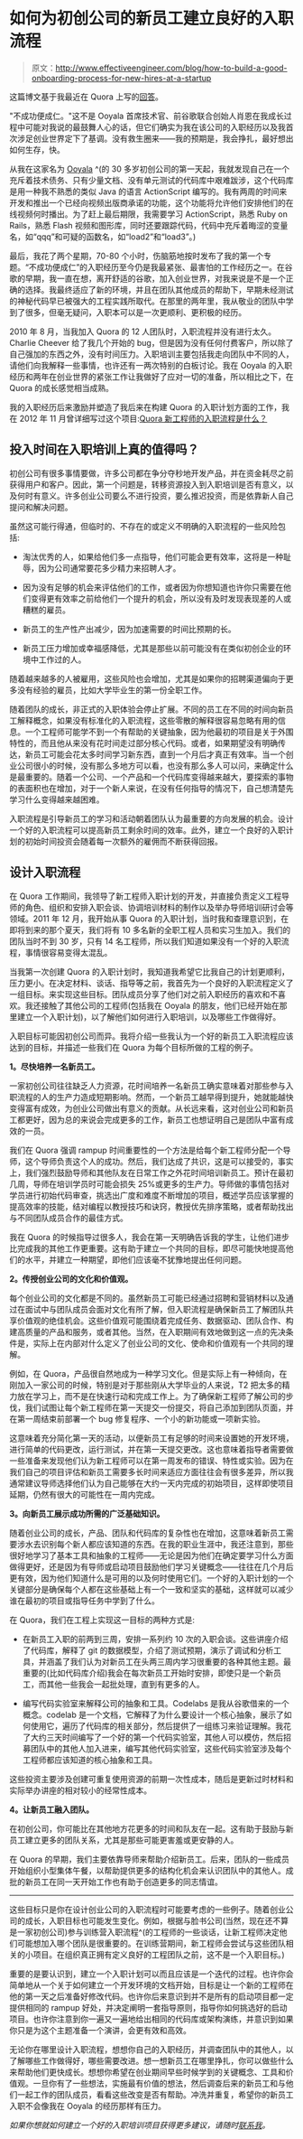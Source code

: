 # 如何为初创公司的新员工建立良好的入职流程

> 原文：<http://www.effectiveengineer.com/blog/how-to-build-a-good-onboarding-process-for-new-hires-at-a-startup>

这篇博文基于我最近在 Quora 上写的[回答](https://www.quora.com/What-is-a-good-onboarding-process-for-a-new-employee-at-a-startup/answer/Edmond-Lau?share=1)。

"不成功便成仁。"这不是 Ooyala 首席技术官、前谷歌联合创始人肖恩在我成长过程中可能对我说的最鼓舞人心的话，但它们确实为我在该公司的入职经历以及我首次涉足创业世界定下了基调。没有救生圈来——我的预期是，我会挣扎，最好想出如何生存，快。

从我在这家名为 [Ooyala](http://www.ooyala.com) ^(的 30 多岁初创公司的第一天起，我就发现自己在一个充斥着技术债务、只有少量文档、没有单元测试的代码库中艰难跋涉，这个代码库是用一种我不熟悉的类似 Java 的语言 ActionScript 编写的。我有两周的时间来开发和推出一个已经向视频出版商承诺的功能，这个功能将允许他们安排他们的在线视频何时播出。为了赶上最后期限，我需要学习 ActionScript，熟悉 Ruby on Rails，熟悉 Flash 视频和图形库，同时还要跟踪代码，代码中充斥着晦涩的变量名，如“qqq”和可疑的函数名，如“load2”和“load3”。)

最后，我花了两个星期，70-80 个小时，伤脑筋地按时发布了我的第一个专题。“不成功便成仁”的入职经历至今仍是我最紧张、最害怕的工作经历之一。在谷歌的早期，我一直在想，离开舒适的谷歌，加入创业世界，对我来说是不是一个正确的选择。我最终适应了新的环境，并且在团队其他成员的帮助下，早期未经测试的神秘代码早已被强大的工程实践所取代。在那里的两年里，我从敬业的团队中学到了很多，但毫无疑问，入职本可以是一次更顺利、更积极的经历。

2010 年 8 月，当我加入 Quora 的 12 人团队时，入职流程并没有进行太久。Charlie Cheever 给了我几个开始的 bug，但是因为没有任何付费客户，所以除了自己强加的东西之外，没有时间压力。入职培训主要包括我走向团队中不同的人，请他们向我解释一些事情，也许还有一两次特别的白板讨论。我在 Ooyala 的入职经历和两年在创业世界的紧张工作让我做好了应对一切的准备，所以相比之下，在 Quora 的成长感觉相当成熟。

我的入职经历后来激励并塑造了我后来在构建 Quora 的入职计划方面的工作，我在 2012 年 11 月曾详细写过这个项目:[Quora 新工程师的入职流程是什么？](https://www.quora.com/Quora-company/What-is-the-on-boarding-process-for-new-engineers-at-Quora)

## 投入时间在入职培训上真的值得吗？

初创公司有很多事情要做，许多公司都在争分夺秒地开发产品，并在资金耗尽之前获得用户和客户。因此，第一个问题是，转移资源投入到入职培训是否有意义，以及何时有意义。许多创业公司要么不进行投资，要么推迟投资，而是依靠新人自己提问和解决问题。

虽然这可能行得通，但临时的、不存在的或定义不明确的入职流程的一些风险包括:

*   淘汰优秀的人，如果给他们多一点指导，他们可能会更有效率，这将是一种耻辱，因为公司通常要花多少精力来招聘人才。

*   因为没有足够的机会来评估他们的工作，或者因为你想知道也许你只需要在他们变得更有效率之前给他们一个提升的机会，所以没有及时发现表现差的人或糟糕的雇员。

*   新员工的生产性产出减少，因为加速需要的时间比预期的长。

*   新员工压力增加或幸福感降低，尤其是那些以前可能没有在类似初创企业的环境中工作过的人。

随着越来越多的人被雇用，这些风险也会增加，尤其是如果你的招聘渠道偏向于更多没有经验的雇员，比如大学毕业生的第一份全职工作。

随着团队的成长，非正式的入职体验会停止扩展。不同的员工在不同的时间向新员工解释概念，如果没有标准化的入职流程，这些零散的解释很容易忽略有用的信息。一个工程师可能学不到一个有帮助的关键抽象，因为他最初的项目是关于外围特性的，而且他从来没有花时间走过部分核心代码。或者，如果期望没有明确传达，新员工可能会花太多时间学习新东西，直到一个月后才真正有效率。当一个创业公司很小的时候，没有那么多地方可以看，也没有那么多人可以问，来确定什么是最重要的。随着一个公司、一个产品和一个代码库变得越来越大，要探索的事物的表面积也在增加，对于一个新人来说，在没有任何指导的情况下，自己想清楚先学习什么变得越来越困难。

入职流程是引导新员工的学习和活动朝着团队认为最重要的方向发展的机会。设计一个好的入职流程可以提高新员工剩余时间的效率。此外，建立一个良好的入职计划的初始时间投资会随着每一次额外的雇佣而不断获得回报。

## 设计入职流程

在 Quora 工作期间，我领导了新工程师入职计划的开发，并直接负责定义工程导师的角色、组织和安排入职会谈、协调培训材料的制作以及举办导师培训研讨会等领域。2011 年 12 月，我开始从事 Quora 的入职计划，当时我和查理意识到，在即将到来的那个夏天，我们将有 10 多名新的全职工程人员和实习生加入。我们的团队当时不到 30 岁，只有 14 名工程师，所以我们知道如果没有一个好的入职流程，事情很容易变得太混乱。

当我第一次创建 Quora 的入职计划时，我知道我希望它比我自己的计划更顺利，压力更小。在决定材料、谈话、指导等之前，我首先为一个良好的入职流程定义了一组目标。来实现这些目标。团队成员分享了他们对之前入职经历的喜欢和不喜欢。我还接触了其他公司的工程师(包括我在 Ooyala 的朋友，他们已经开始在那里建立一个入职计划)，以了解他们如何进行入职培训，以及哪些工作做得好。

入职目标可能因初创公司而异。我将介绍一些我认为一个好的新员工入职流程应该达到的目标，并描述一些我们在 Quora 为每个目标所做的工程的例子。

**1。尽快培养一名新员工。**

一家初创公司往往缺乏人力资源，花时间培养一名新员工确实意味着对那些参与入职流程的人的生产力造成短期影响。然而，一个新员工越早得到提升，她就能越快变得富有成效，为创业公司做出有意义的贡献。从长远来看，这对创业公司和新员工都更好，因为总的来说会完成更多的工作，新员工也想证明自己是团队中富有成效的一员。

我们在 Quora 强调 rampup 时间重要性的一个方法是给每个新工程师分配一个导师，这个导师负责这个人的成功。然后，我们达成了共识，这是可以接受的，事实上，我们强烈鼓励导师和其他队友在日常工作之外花时间培训新员工。预计在最初几周，导师在培训学员时可能会损失 25%或更多的生产力。导师做的事情包括对学员进行初始代码审查，挑选出广度和难度不断增加的项目，概述学员应该掌握的提高效率的技能，结对编程以教授技巧和诀窍，教授优先排序策略，或者帮助找出与不同团队成员合作的最佳方式。

我在 Quora 的时候指导过很多人，我会在第一天明确告诉我的学生，让他们进步比完成我的其他工作更重要。这有助于建立一个共同的目标，即尽可能快地提高他们的水平，并建立一种期望，即他们应该毫不犹豫地提出任何问题。

**2。传授创业公司的文化和价值观。**

每个创业公司的文化都是不同的。虽然新员工可能已经通过招聘和营销材料以及通过在面试中与团队成员会面对文化有所了解，但入职流程是确保新员工了解团队共享价值观的绝佳机会。这些价值观可能围绕着完成任务、数据驱动、团队合作、构建高质量的产品和服务，或者其他。当然，在入职期间有效地做到这一点的先决条件是，实际上在内部对什么定义了创业公司的文化、使命和价值观有一个共同的理解。

例如，在 Quora，产品很自然地成为一种学习文化。但是实际上有一种倾向，在刚加入一家公司的时候，特别是对于那些刚从大学毕业的人来说，T2 把太多的精力放在学习上，而不是在快速行动和完成工作上。为了确保新工程师了解公司的步伐，我们试图让每个新工程师在第一天提交一份提交，将自己添加到团队页面，并在第一周结束前部署一个 bug 修复程序、一个小的新功能或一项新实验。

这意味着充分简化第一天的活动，以便新员工有足够的时间来设置她的开发环境，进行简单的代码更改，运行测试，并在第一天提交更改。这也意味着指导者需要做一些准备来发现他们认为新工程师可以在第一周发布的错误、特性或实验。因为在我们自己的项目评估和新员工需要多长时间来适应方面往往会有很多差异，所以我通常建议导师选择他们认为自己能够在大约一天内完成的初始项目，这样即使项目延期，仍然有很大的可能性在一周内完成。

**3。向新员工展示成功所需的广泛基础知识。**

随着创业公司的成长，产品、团队和代码库的复杂性也在增加，这意味着新员工需要涉水去识别每个新人都应该知道的东西。在我的职业生涯中，我还注意到，那些很好地学习了基本工具和抽象的工程师——无论是因为他们在确定要学习什么方面做得更好，还是因为有导师或启动项目鼓励他们学习关键概念——往往在几个月后更有效，因为他们知道什么是可用的以及何时使用它们。一个好的入职计划的一个关键部分是确保每个人都在这些基础上有一个一致和坚实的基础，这样就可以减少谁在最初的项目或指导任务中学到了什么。

在 Quora，我们在工程上实现这一目标的两种方式是:

*   在新员工入职的前两到三周，安排一系列约 10 次的入职会谈。这些讲座介绍了代码库，解释了 git 的数据模型，介绍了测试预期，演示了调试和分析工具，并涵盖了我们认为对新员工在头两三周内学习很重要的各种其他主题。最重要的(比如代码库介绍)我会在每次新员工开始时安排，即使只是一个新员工，而其他一些我会一起批处理，直到有更多的人。

*   编写代码实验室来解释公司的抽象和工具。Codelabs 是我从谷歌借来的一个概念。codelab 是一个文档，它解释了为什么要设计一个核心抽象，展示了如何使用它，遍历了代码库的相关部分，然后提供了一组练习来验证理解。我花了大约三天时间编写了一个好的第一个代码实验室，其他人可以模仿，然后招募团队中的其他人加入进来，编写其他代码实验室，这些代码实验室涉及每个工程师都应该知道的核心抽象和工具。

这些投资主要涉及创建可重复使用资源的前期一次性成本，随后是更新过时材料和实际举办讲座的相对较小的经常性成本。

**4。让新员工融入团队。**

在初创公司，你可能比在其他地方花更多的时间和队友在一起。这有助于鼓励与新员工建立更多的团队关系，尤其是那些可能更害羞或更安静的人。

在 Quora 的早期，我们主要依靠导师来帮助介绍新员工。后来，团队的一些成员开始组织小型集体午餐，以帮助提供更多的结构化机会来认识团队中的其他人。成批的新员工在同一天开始工作也有助于创造更多的同志情谊。

* * *

这些目标只是你在设计创业公司的入职流程时可能要考虑的一些例子。随着创业公司的成长，入职目标也可能发生变化。例如，根据与脸书公司(当然，现在还不算是一家初创公司)参与训练营入职流程^(的工程师的一些谈话，让新工程师决定他们可能想加入哪个团队是很重要的。在训练营期间，新工程师会尝试与这些团队相关的小项目。在组织真正拥有定义良好的工程团队之前，这不是一个入职目标。)

重要的是要认识到，建立一个入职计划可以而且应该是一个迭代的过程。也许你会简单地从一个关于如何建立一个开发环境的文档开始，目标是让一个新的工程师在他的第一天之后准备好修改代码。也许你后来意识到并不是所有的启动项目都一定提供相同的 rampup 好处，并决定阐明一套指导原则，指导你如何挑选好的启动项目。也许你注意到你一遍又一遍地给出相同的代码库或架构演练，并意识到如果你只是为这个主题准备一个演讲，会更有效和高效。

无论你在哪里设计入职流程，想想你自己的入职经历，并调查团队中的其他人，以了解哪些工作做得好，哪些需要改进。想一想新员工在哪里挣扎，你可以做些什么来帮助他们更快成长。想想你希望在创业期间早些时候学到的关键概念、工具和价值观。一旦你有了一些想法，实施最有价值的想法，然后调查后来的新员工和与他们一起工作的团队成员，看看这些改变是否有帮助。冲洗并重复，希望你的新员工入职不会像我在 Ooyala 的经历那样有压力。

*如果你想就如何建立一个好的入职培训项目获得更多建议，请随时[联系我](/about)。*